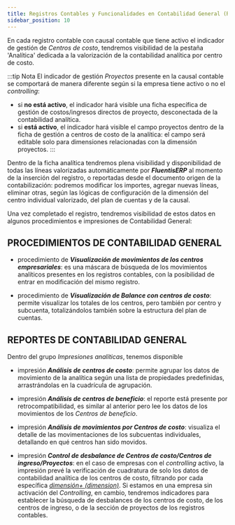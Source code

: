 ```yaml
---
title: Registros Contables y Funcionalidades en Contabilidad General (Registrazioni Contabili e Funzionalità in Contabilità generale)
sidebar_position: 10
---
```


En cada registro contable con causal contable que tiene activo el indicador de gestión de *Centros de costo*, tendremos visibilidad de la pestaña 'Analítica' dedicada a la valorización de la contabilidad analítica por centro de costo.

:::tip Nota
El indicador de gestión *Proyectos* presente en la causal contable se comportará de manera diferente según si la empresa tiene activo o no el *controlling*: 
- si **no está activo**, el indicador hará visible una ficha específica de gestión de costos/ingresos directos de proyecto, desconectada de la contabilidad analítica.
- si **está activo**, el indicador hará visible el campo proyectos dentro de la ficha de gestión a centros de costo de la analítica: el campo será editable solo para dimensiones relacionadas con la dimensión proyectos.
:::

Dentro de la ficha analítica tendremos plena visibilidad y disponibilidad de todas las líneas valorizadas automáticamente por ***FluentisERP*** al momento de la inserción del registro, o reportadas desde el documento origen de la contabilización: podremos modificar los importes, agregar nuevas líneas, eliminar otras, según las lógicas de configuración de la dimensión del centro individual valorizado, del plan de cuentas y de la causal.

Una vez completado el registro, tendremos visibilidad de estos datos en algunos procedimientos e impresiones de Contabilidad General:

## PROCEDIMIENTOS DE CONTABILIDAD GENERAL
- procedimiento de ***Visualización de movimientos de los centros empresariales***: es una máscara de búsqueda de los movimientos analíticos presentes en los registros contables, con la posibilidad de entrar en modificación del mismo registro.

- procedimiento de ***Visualización de Balance con centros de costo***: permite visualizar los totales de los centros, pero también por centro y subcuenta, totalizándolos también sobre la estructura del plan de cuentas.

## REPORTES DE CONTABILIDAD GENERAL
Dentro del grupo *Impresiones analíticas*, tenemos disponible
- impresión ***Análisis de centros de costo***: permite agrupar los datos de movimiento de la analítica según una lista de propiedades predefinidas, arrastrándolas en la cuadrícula de agrupación.

- impresión ***Análisis de centros de beneficio***: el reporte está presente por retrocompatibilidad, es similar al anterior pero lee los datos de los movimientos de los *Centros de beneficio*.

- impresión ***Análisis de movimientos por Centros de costo***: visualiza el detalle de las movimentaciones de los subcuentas individuales, detallando en qué centros han sido movidos.

- impresión ***Control de desbalance de Centros de costo/Centros de ingreso/Proyectos***: en el caso de empresas con el *controlling* activo, la impresión prevé la verificación de cuadratura de solo los datos de contabilidad analítica de los centros de costo, filtrando por cada específica [*dimensión+ (dimension)*](/docs/controlling/controlling-parametrization/controlling-specific-settings/dimension). Si estamos en una empresa sin activación del *Controlling*, en cambio, tendremos indicadores para establecer la búsqueda de desbalances de los centros de costo, de los centros de ingreso, o de la sección de proyectos de los registros contables.
